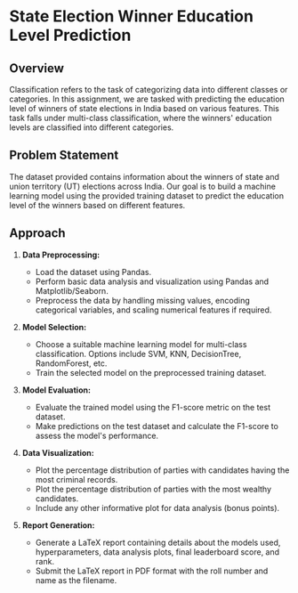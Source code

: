 # State Election Winner Education Level Prediction

## Overview
Classification refers to the task of categorizing data into different classes or categories. In this assignment, we are tasked with predicting the education level of winners of state elections in India based on various features. This task falls under multi-class classification, where the winners' education levels are classified into different categories.

## Problem Statement
The dataset provided contains information about the winners of state and union territory (UT) elections across India. Our goal is to build a machine learning model using the provided training dataset to predict the education level of the winners based on different features.

## Approach
1. **Data Preprocessing:**
    - Load the dataset using Pandas.
    - Perform basic data analysis and visualization using Pandas and Matplotlib/Seaborn.
    - Preprocess the data by handling missing values, encoding categorical variables, and scaling numerical features if required.

2. **Model Selection:**
    - Choose a suitable machine learning model for multi-class classification. Options include SVM, KNN, DecisionTree, RandomForest, etc.
    - Train the selected model on the preprocessed training dataset.

3. **Model Evaluation:**
    - Evaluate the trained model using the F1-score metric on the test dataset.
    - Make predictions on the test dataset and calculate the F1-score to assess the model's performance.

4. **Data Visualization:**
    - Plot the percentage distribution of parties with candidates having the most criminal records.
    - Plot the percentage distribution of parties with the most wealthy candidates.
    - Include any other informative plot for data analysis (bonus points).

5. **Report Generation:**
    - Generate a LaTeX report containing details about the models used, hyperparameters, data analysis plots, final leaderboard score, and rank.
    - Submit the LaTeX report in PDF format with the roll number and name as the filename.
